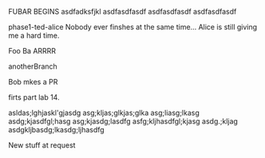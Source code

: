 FUBAR BEGINS
asdfadksfjkl
asdfasdfasdf
asdfasdfasdf
asdfasdfasdf


phase1-ted-alice
Nobody ever finshes at the same time... Alice is still giving me a hard time.

Foo Ba ARRRR

anotherBranch

Bob mkes a PR
  
firts part lab 14.








asldas;lghjaskl'gjasdg
asg;kljas;glkjas;glka
asg;liasg;lkasg
asdg;kjasdfgl;hasg
asg;kjasdg;lasdfg
asfg;kljhasdfgl;kjasg
asdg.;kljag
asdgkljbasdg;lkasdg;ljhasdfg


New stuff at request 















































































